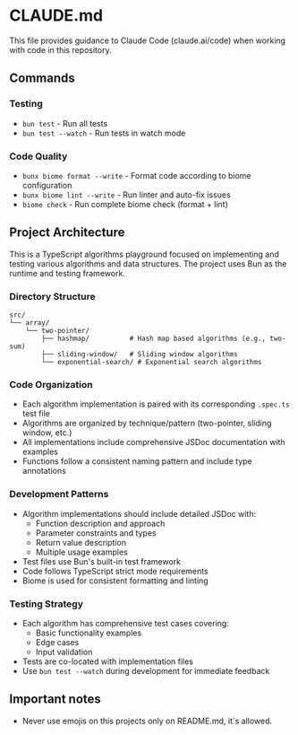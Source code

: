 # CLAUDE.md

This file provides guidance to Claude Code (claude.ai/code) when working with code in this repository.

## Commands

### Testing
- `bun test` - Run all tests
- `bun test --watch` - Run tests in watch mode

### Code Quality
- `bunx biome format --write` - Format code according to biome configuration
- `bunx biome lint --write` - Run linter and auto-fix issues
- `biome check` - Run complete biome check (format + lint)

## Project Architecture

This is a TypeScript algorithms playground focused on implementing and testing various algorithms and data structures. The project uses Bun as the runtime and testing framework.

### Directory Structure
```
src/
└── array/
    └── two-pointer/
        ├── hashmap/          # Hash map based algorithms (e.g., two-sum)
        ├── sliding-window/   # Sliding window algorithms
        └── exponential-search/ # Exponential search algorithms
```

### Code Organization
- Each algorithm implementation is paired with its corresponding `.spec.ts` test file
- Algorithms are organized by technique/pattern (two-pointer, sliding window, etc.)
- All implementations include comprehensive JSDoc documentation with examples
- Functions follow a consistent naming pattern and include type annotations

### Development Patterns
- Algorithm implementations should include detailed JSDoc with:
  - Function description and approach
  - Parameter constraints and types
  - Return value description
  - Multiple usage examples
- Test files use Bun's built-in test framework
- Code follows TypeScript strict mode requirements
- Biome is used for consistent formatting and linting

### Testing Strategy
- Each algorithm has comprehensive test cases covering:
  - Basic functionality examples
  - Edge cases
  - Input validation
- Tests are co-located with implementation files
- Use `bun test --watch` during development for immediate feedback

## Important notes

- Never use emojis on this projects only on README.md, it`s allowed.